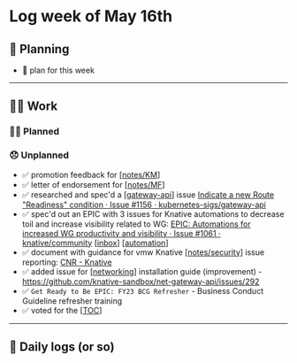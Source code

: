 # Log week of May 16th

## 📝 Planning
- 🛑 plan for this week

---
## 🏋️‍♀️ Work

### 🙋‍♀️ Planned


### 😞 Unplanned

- ✅ promotion feedback for [[notes/KM]]
- ✅ letter of endorsement for [[notes/MF]]
- ✅ researched and spec'd a [[gateway-api]] issue [Indicate a new Route "Readiness" condition · Issue #1156 · kubernetes-sigs/gateway-api](https://github.com/kubernetes-sigs/gateway-api/issues/1156)
- ✅ spec'd out an EPIC with 3 issues for Knative automations to decrease toil and increase visibility related to WG: [EPIC: Automations for increased WG productivity and visibility · Issue #1061 · knative/community](https://github.com/knative/community/issues/1061) [[inbox]] [[automation]]
- ✅ document with guidance for vmw Knative [[notes/security]] issue reporting: [CNR - Knative](https://github.com/orgs/vmware-tanzu/projects/26/views/1)
- ✅ added issue for [[networking]] installation guide (improvement) - https://github.com/knative-sandbox/net-gateway-api/issues/292
- ✅ `Get Ready to Be EPIC: FY23 BCG Refresher` - Business Conduct Guideline refresher training
- ✅ voted for the [[TOC]]
---
## 🚀 Daily logs (or so)


[//begin]: # "Autogenerated link references for markdown compatibility"
[notes/KM]: ../../notes/KM "KM"
[notes/MF]: ../../notes/MF "MF"
[gateway-api]: ../../gateway-api "gateway-api"
[inbox]: ../../inbox "inbox"
[automation]: ../../automation "automation"
[notes/security]: ../../notes/security "security"
[networking]: ../../networking "networking"
[TOC]: ../../notes/TOC "TOC"
[//end]: # "Autogenerated link references"